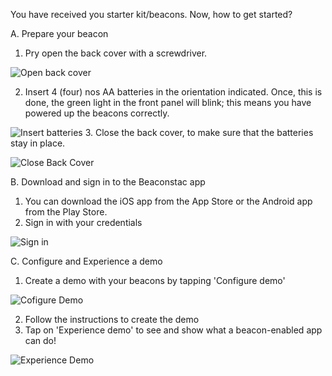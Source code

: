 You have received you starter kit/beacons. Now, how to get started?

A. Prepare your beacon
1. Pry open the back cover with a screwdriver.

![Open back cover](http://i.imgur.com/nrzxi0x.png)

2. Insert 4 (four) nos AA batteries in the orientation indicated. Once, this is done, the green light in the front panel will blink; this means you have powered up the beacons correctly.

![Insert batteries](http://i.imgur.com/I2zjEBO.png)
3. Close the back cover, to make sure that the batteries stay in place.

![Close Back Cover](http://i.imgur.com/jJ1Syzj.png)

B. Download and sign in to the Beaconstac app
1. You can download the iOS app from the App Store or the Android app from the Play Store.
2. Sign in with your credentials

![Sign in](http://i.imgur.com/0xaXHw9.png)

C. Configure and Experience a demo
1. Create a demo with your beacons by tapping 'Configure demo'

![Cofigure Demo](http://i.imgur.com/Mtyslog.png)

2. Follow the instructions to create the demo
3. Tap on 'Experience demo' to see and show what a beacon-enabled app can do!

![Experience Demo](http://i.imgur.com/K3JH1i6.png)
